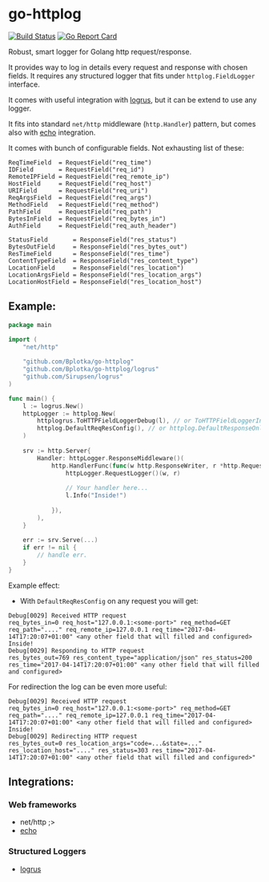 # go-httplog

[![Build Status](https://travis-ci.org/Bplotka/go-httplog.svg?branch=master)](https://travis-ci.org/Bplotka/go-httplog) [![Go Report Card](https://goreportcard.com/badge/github.com/Bplotka/go-httplog)](https://goreportcard.com/report/github.com/Bplotka/go-httplog)

Robust, smart logger for Golang http request/response.

It provides way to log in details every request and response with chosen fields. It
requires any structured logger that fits under `httplog.FieldLogger` interface.

It comes with useful integration with [logrus]("github.com/Sirupsen/logrus"), but it can be extend to use any logger.

It fits into standard `net/http` middleware (`http.Handler`) pattern, but comes also with [echo]("github.com/labstack/echo") integration.

It comes with bunch of configurable fields. Not exhausting list of these:

```
ReqTimeField  = RequestField("req_time")
IDField       = RequestField("req_id")
RemoteIPField = RequestField("req_remote_ip")
HostField     = RequestField("req_host")
URIField      = RequestField("req_uri")
ReqArgsField  = RequestField("req_args")
MethodField   = RequestField("req_method")
PathField     = RequestField("req_path")
BytesInField  = RequestField("req_bytes_in")
AuthField     = RequestField("req_auth_header")

StatusField       = ResponseField("res_status")
BytesOutField     = ResponseField("res_bytes_out")
ResTimeField      = ResponseField("res_time")
ContentTypeField  = ResponseField("res_content_type")
LocationField     = ResponseField("res_location")
LocationArgsField = ResponseField("res_location_args")
LocationHostField = ResponseField("res_location_host")
```

## Example:

```go
package main

import (
    "net/http"
    
    "github.com/Bplotka/go-httplog"
    "github.com/Bplotka/go-httplog/logrus"
    "github.com/Sirupsen/logrus"
)

func main() {
    l := logrus.New()
    httpLogger := httplog.New(
        httplogrus.ToHTTPFieldLoggerDebug(l), // or ToHTTPFieldLoggerInfo if you want these logs to be in Info level.
        httplog.DefaultReqResConfig(), // or httplog.DefaultResponseOnlyConfig() for only log line per response. 
    )
    
    srv := http.Server{
        Handler: httpLogger.ResponseMiddleware()(
            http.HandlerFunc(func(w http.ResponseWriter, r *http.Request) {
                httpLogger.RequestLogger()(w, r)
            
                // Your handler here...
                l.Info("Inside!")
            
            }),
        ),
    }
    
    err := srv.Serve(...)
    if err != nil {
        // handle err.
    }
}
```

Example effect: 

* With `DefaultReqResConfig` on any request you will get:
```
Debug[0029] Received HTTP request                         req_bytes_in=0 req_host="127.0.0.1:<some-port>" req_method=GET req_path="...." req_remote_ip=127.0.0.1 req_time="2017-04-14T17:20:07+01:00" <any other field that will filled and configured>
Inside!
Debug[0029] Responding to HTTP request                    res_bytes_out=769 res_content_type="application/json" res_status=200 res_time="2017-04-14T17:20:07+01:00" <any other field that will filled and configured>
```

For redirection the log can be even more useful:
```
Debug[0029] Received HTTP request                         req_bytes_in=0 req_host="127.0.0.1:<some-port>" req_method=GET req_path="...." req_remote_ip=127.0.0.1 req_time="2017-04-14T17:20:07+01:00" <any other field that will filled and configured>
Inside!
Debug[0029] Redirecting HTTP request                      res_bytes_out=0 res_location_args="code=...&state=..." res_location_host="...." res_status=303 res_time="2017-04-14T17:20:07+01:00" <any other field that will filled and configured>" 
```

## Integrations:

### Web frameworks
* net/http ;>
* [echo](echo/middleware.go)

### Structured Loggers
* [logrus](logrus/log.go)
